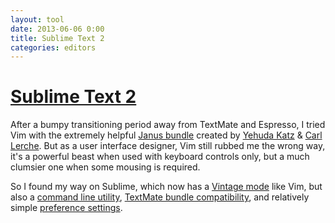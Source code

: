 ```yaml
---
layout: tool
date: 2013-06-06 0:00
title: Sublime Text 2
categories: editors
---
```


# [Sublime Text 2](http://www.sublimetext.com/2)
After a bumpy transitioning period away from TextMate and Espresso, I tried Vim with the extremely helpful  [Janus bundle](https://github.com/carlhuda/janus) created by [Yehuda Katz](http://yehudakatz.com/) & [Carl Lerche](https://github.com/carllerche). But as a user interface designer, Vim still rubbed me the wrong way, it's a powerful beast when used with keyboard controls only, but a much clumsier one when some mousing is required. 

So I found my way on Sublime, which now has a [Vintage mode](http://www.sublimetext.com/docs/2/vintage.html) like Vim, but also a [command line utility](https://gist.github.com/1195304), [TextMate bundle compatibility](https://gist.github.com/1245956), and relatively simple [preference settings](https://gist.github.com/1149379).
